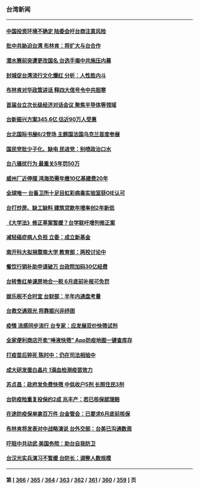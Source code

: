 ### 台湾新闻
---
#### [中国投资环境不确定 陆委会吁台商注意风险](../../pages/ncid1349361/n13746376.md) 
#### [批中共胁迫台湾 布林肯：将扩大与台合作](../../pages/ncid1349361/n13746184.md) 
#### [潜水赛前突遭更改国名 台选手揭中共施压内幕](../../pages/ncid1349361/n13746019.md) 
#### [封城促台湾流行文化爆红 分析：人性胜内斗](../../pages/ncid1349361/n13746030.md) 
#### [布林肯对华政策讲话 释四大信号令中共胆寒](../../pages/ncid1349361/n13746116.md) 
#### [首届台立次长级经济对话会议 聚焦半导体等领域](../../pages/ncid1349361/n13746021.md) 
#### [台新振兴方案345.6亿 估近90万人受惠](../../pages/ncid1349361/n13745992.md) 
#### [台北国际书展6/2登场 主题国法国乌克兰首度参展](../../pages/ncid1349361/n13746016.md) 
#### [国民党批少子化、缺电 民进党：别喷政治口水](../../pages/ncid1349361/n13746015.md) 
#### [台八骚扰行为 最重关5年罚50万](../../pages/ncid1349361/n13746004.md) 
#### [威州厂近停摆 鸿海恐需年缴10亿基建费20年](../../pages/ncid1349361/n13746002.md) 
#### [全球唯一 台畜卫所十足目虹彩病毒实验室获OIE认可](../../pages/ncid1349361/n13745972.md) 
#### [台打炒房、缺工缺料 建筑贷款年增率创2年新低](../../pages/ncid1349361/n13745961.md) 
#### [《大学法》修正草案暂缓？台学联吁增列修正案](../../pages/ncid1349361/n13745967.md) 
#### [减轻癌症病人负担 立委：成立新基金](../../pages/ncid1349361/n13745962.md) 
#### [南开科大拟捐暨南大学 教育部：两校讨论中](../../pages/ncid1349361/n13745971.md) 
#### [餐饮行销补助申请破万 台政院加码30亿经费](../../pages/ncid1349361/n13745966.md) 
#### [台转售红单课房地合一税 6月底前补报可免罚](../../pages/ncid1349361/n13745960.md) 
#### [娱乐税不合时宜 台财部：半年内通盘考量](../../pages/ncid1349361/n13745964.md) 
#### [台救交通观光 将靠振兴非纾困](../../pages/ncid1349361/n13745938.md) 
#### [疫情 流感同步流行 台专家：应发展双价快筛试剂](../../pages/ncid1349361/n13745910.md) 
#### [全家便利商店开卖“唾液快筛” App防疫地图一键查库存](../../pages/ncid1349361/n13745917.md) 
#### [打疫苗后猝死 陈时中：仍在司法相验中](../../pages/ncid1349361/n13745913.md) 
#### [成大研发蛋白晶片 1滴血检测疫苗效力](../../pages/ncid1349361/n13745911.md) 
#### [苏贞昌：政府发免费快筛 中低收户5剂 长照住民3剂](../../pages/ncid1349361/n13745918.md) 
#### [台防疫险重复投保约2成 兆丰产：若已核保就理赔](../../pages/ncid1349361/n13745920.md) 
#### [在途防疫保单逾百万件 台金管会：已要求6月底前核保](../../pages/ncid1349361/n13745921.md) 
#### [布林肯将发表对中战略演说 台外交部：台美已沟通数周](../../pages/ncid1349361/n13745883.md) 
#### [吓阻中共动武 美国务院：助台自我防卫](../../pages/ncid1349361/n13745884.md) 
#### [台汉光实兵演习不暂缓 台防长：调整人数规模](../../pages/ncid1349361/n13745859.md) 

---
#### 第 [ [366](./366.md) / [365](./365.md) / [364](./364.md) / [363](./363.md) / [362](./362.md) / [361](./361.md) / [360](./360.md) / [359](./359.md) ] 页
